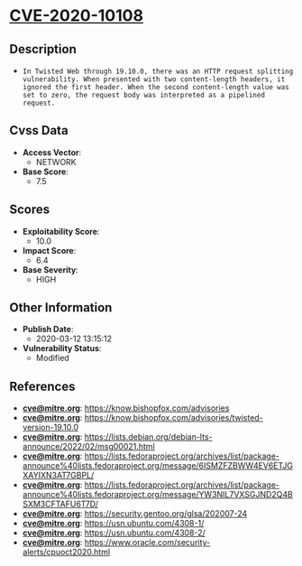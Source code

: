 
# [CVE-2020-10108](https://know.bishopfox.com/advisories)

## Description

- `In Twisted Web through 19.10.0, there was an HTTP request splitting vulnerability. When presented with two content-length headers, it ignored the first header. When the second content-length value was set to zero, the request body was interpreted as a pipelined request.`

## Cvss Data

- **Access Vector**:
  - NETWORK
- **Base Score**:
  - 7.5

## Scores

- **Exploitability Score**:
  - 10.0
- **Impact Score**:
  - 6.4
- **Base Severity**:
  - HIGH

## Other Information

- **Publish Date**:
  - 2020-03-12 13:15:12
- **Vulnerability Status**:
  - Modified

## References

- **cve@mitre.org**: https://know.bishopfox.com/advisories
- **cve@mitre.org**: https://know.bishopfox.com/advisories/twisted-version-19.10.0
- **cve@mitre.org**: https://lists.debian.org/debian-lts-announce/2022/02/msg00021.html
- **cve@mitre.org**: https://lists.fedoraproject.org/archives/list/package-announce%40lists.fedoraproject.org/message/6ISMZFZBWW4EV6ETJGXAYIXN3AT7GBPL/
- **cve@mitre.org**: https://lists.fedoraproject.org/archives/list/package-announce%40lists.fedoraproject.org/message/YW3NIL7VXSGJND2Q4BSXM3CFTAFU6T7D/
- **cve@mitre.org**: https://security.gentoo.org/glsa/202007-24
- **cve@mitre.org**: https://usn.ubuntu.com/4308-1/
- **cve@mitre.org**: https://usn.ubuntu.com/4308-2/
- **cve@mitre.org**: https://www.oracle.com/security-alerts/cpuoct2020.html
